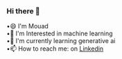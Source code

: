 ### Hi there 👋

•😄 I'm Mouad<br>
•🔭 I'm Interested in machine learning<br>
•🌱 I'm currently learning generative ai<br>
•📫 How to reach me: on [Linkedin](https://www.linkedin.com/in/mouad-ennasiry/)

<!--
**mouadenna/mouadenna** is a ✨ _special_ ✨ repository because its `README.md` (this file) appears on your GitHub profile.

Here are some ideas to get you started:

- 🔭 I’m currently working on ...
- 🌱 I’m currently learning ...
- 👯 I’m looking to collaborate on ...
- 🤔 I’m looking for help with ...
- 💬 Ask me about ...
- 📫 How to reach me: ...
- 😄 Pronouns: ...
- ⚡ Fun fact: ...
-->
